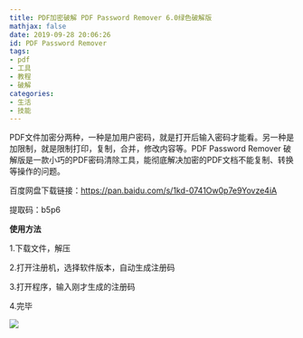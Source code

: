 ```yaml
---
title: PDF加密破解 PDF Password Remover 6.0绿色破解版
mathjax: false
date: 2019-09-28 20:06:26
id: PDF Password Remover
tags:
- pdf
- 工具
- 教程
- 破解
categories:
- 生活
- 技能
---
```


PDF文件加密分两种，一种是加用户密码，就是打开后输入密码才能看。另一种是加限制，就是限制打印，复制，合并，修改内容等。PDF Password Remover 破解版是一款小巧的PDF密码清除工具，能彻底解决加密的PDF文档不能复制、转换等操作的问题。

<!---more--->

百度网盘下载链接：https://pan.baidu.com/s/1kd-0741Ow0p7e9Yovze4iA

提取码：b5p6

**使用方法**

1.下载文件，解压

2.打开注册机，选择软件版本，自动生成注册码

3.打开程序，输入刚才生成的注册码

4.完毕

![](https://zymin-1255632454.cos.ap-shanghai.myqcloud.com/0newblog/1569672700329.png)